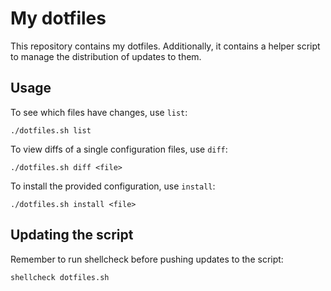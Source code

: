 # My dotfiles

This repository contains my dotfiles. Additionally, it contains a helper script to manage the distribution of updates to them.

## Usage

To see which files have changes, use `list`:

    ./dotfiles.sh list

To view diffs of a single configuration files, use `diff`:

    ./dotfiles.sh diff <file>

To install the provided configuration, use `install`:

    ./dotfiles.sh install <file>

## Updating the script

Remember to run shellcheck before pushing updates to the script:

    shellcheck dotfiles.sh
